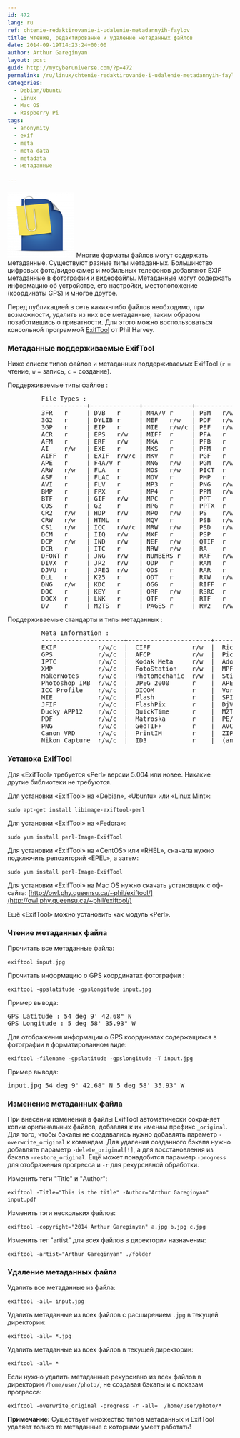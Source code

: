 ```yaml
---
id: 472
lang: ru
ref: chtenie-redaktirovanie-i-udalenie-metadannyih-faylov
title: Чтение, редактирование и удаление метаданных файлов
date: 2014-09-19T14:23:24+00:00
author: Arthur Gareginyan
layout: post
guid: http://mycyberuniverse.com/?p=472
permalink: /ru/linux/chtenie-redaktirovanie-i-udalenie-metadannyih-faylov.html
categories:
  - Debian/Ubuntu
  - Linux
  - Mac OS
  - Raspberry Pi
tags:
  - anonymity
  - exif
  - meta
  - meta-data
  - metadata
  - метаданные

---
```


![thumb](/images/attachment-icon-150x150.png)
Многие форматы файлов могут содержать метаданные. Существуют разные типы метаданных. Большинство цифровых фото/видеокамер и мобильных телефонов добавляют EXIF метаданные в фотографии и видеофайлы. Метаданные могут содержать информацию об устройстве, его настройки, местоположение (координаты GPS) и многое другое.


Перед публикацией в сеть каких-либо файлов необходимо, при возможности, удалить из них все метаданные, таким образом позаботившись о приватности. Для этого можно воспользоваться консольной программой <a href="http://owl.phy.queensu.ca/~phil/exiftool/" target="_blank">ExifTool</a> от Phil Harvey.


### Метаданные поддерживаемые ExifTool

Ниже список типов файлов и метаданных поддерживаемых ExifTool (`r` = чтение, `w` = запись, `c` = создание).

Поддерживаемые типы файлов :

<pre>
         File Types :
         ------------+-------------+-------------+-------------+-----------
         3FR   r     | DVB   r     | M4A/V r     | PBM   r/w   | RWL   r/w
         3G2   r     | DYLIB r     | MEF   r/w   | PDF   r/w   | RWZ   r
         3GP   r     | EIP   r     | MIE   r/w/c | PEF   r/w   | RM    r
         ACR   r     | EPS   r/w   | MIFF  r     | PFA   r     | SO    r
         AFM   r     | ERF   r/w   | MKA   r     | PFB   r     | SR2   r/w
         AI    r/w   | EXE   r     | MKS   r     | PFM   r     | SRF   r
         AIFF  r     | EXIF  r/w/c | MKV   r     | PGF   r     | SRW   r/w
         APE   r     | F4A/V r     | MNG   r/w   | PGM   r/w   | SVG   r
         ARW   r/w   | FLA   r     | MOS   r/w   | PICT  r     | SWF   r
         ASF   r     | FLAC  r     | MOV   r     | PMP   r     | THM   r/w
         AVI   r     | FLV   r     | MP3   r     | PNG   r/w   | TIFF  r/w
         BMP   r     | FPX   r     | MP4   r     | PPM   r/w   | TTC   r
         BTF   r     | GIF   r/w   | MPC   r     | PPT   r     | TTF   r
         COS   r     | GZ    r     | MPG   r     | PPTX  r     | VRD   r/w/c
         CR2   r/w   | HDP   r/w   | MPO   r/w   | PS    r/w   | VSD   r
         CRW   r/w   | HTML  r     | MQV   r     | PSB   r/w   | WAV   r
         CS1   r/w   | ICC   r/w/c | MRW   r/w   | PSD   r/w   | WDP   r/w
         DCM   r     | IIQ   r/w   | MXF   r     | PSP   r     | WEBP  r
         DCP   r/w   | IND   r/w   | NEF   r/w   | QTIF  r     | WEBM  r
         DCR   r     | ITC   r     | NRW   r/w   | RA    r     | WMA   r
         DFONT r     | JNG   r/w   | NUMBERS r   | RAF   r/w   | WMV   r
         DIVX  r     | JP2   r/w   | ODP   r     | RAM   r     | X3F   r/w
         DJVU  r     | JPEG  r/w   | ODS   r     | RAR   r     | XCF   r
         DLL   r     | K25   r     | ODT   r     | RAW   r/w   | XLS   r
         DNG   r/w   | KDC   r     | OGG   r     | RIFF  r     | XLSX  r
         DOC   r     | KEY   r     | ORF   r/w   | RSRC  r     | XMP   r/w/c
         DOCX  r     | LNK   r     | OTF   r     | RTF   r     | ZIP   r
         DV    r     | M2TS  r     | PAGES r     | RW2   r/w   |
</pre>

Поддерживаемые стандарты и типы метаданных :

<pre>
         Meta Information :
         ----------------------+----------------------+---------------------
         EXIF           r/w/c  |  CIFF           r/w  |  Ricoh RMETA    r
         GPS            r/w/c  |  AFCP           r/w  |  Picture Info   r
         IPTC           r/w/c  |  Kodak Meta     r/w  |  Adobe APP14    r
         XMP            r/w/c  |  FotoStation    r/w  |  MPF            r
         MakerNotes     r/w/c  |  PhotoMechanic  r/w  |  Stim           r
         Photoshop IRB  r/w/c  |  JPEG 2000      r    |  APE            r
         ICC Profile    r/w/c  |  DICOM          r    |  Vorbis         r
         MIE            r/w/c  |  Flash          r    |  SPIFF          r
         JFIF           r/w/c  |  FlashPix       r    |  DjVu           r
         Ducky APP12    r/w/c  |  QuickTime      r    |  M2TS           r
         PDF            r/w/c  |  Matroska       r    |  PE/COFF        r
         PNG            r/w/c  |  GeoTIFF        r    |  AVCHD          r
         Canon VRD      r/w/c  |  PrintIM        r    |  ZIP            r
         Nikon Capture  r/w/c  |  ID3            r    |  (and more)
</pre>


### Устанока ExifTool

Для «ExifTool» требуется «Perl» версии 5.004 или новее. Никакие другие библиотеки не требуются.

Для установки «ExifTool» на «Debian», «Ubuntu» или «Linux Mint»:

```
sudo apt-get install libimage-exiftool-perl
```

Для установки «ExifTool» на «Fedora»:

```
sudo yum install perl-Image-ExifTool
```

Для установки «ExifTool» на «CentOS» или «RHEL», сначала нужно подключить репозиторий «EPEL», а затем:

```
sudo yum install perl-Image-ExifTool
```

Для установки «ExifTool» на Mac OS нужно скачать установщик с оф-сайта: [http://owl.phy.queensu.ca/~phil/exiftool/](http://owl.phy.queensu.ca/~phil/exiftool/)

Ещё «ExifTool» можно установить как модуль «Perl».


### Чтение метаданных файла

Прочитать все метаданные файла:

```
exiftool input.jpg
```

Прочитать информацию о GPS координатах фотографии :

```
exiftool -gpslatitude -gpslongitude input.jpg
```

Пример вывода:

<pre>
GPS Latitude : 54 deg 9' 42.68" N
GPS Longitude : 5 deg 58' 35.93" W
</pre>

Для отображения информации о GPS координатах содержащихся в фотографии в форматированном виде:

```
exiftool -filename -gpslatitude -gpslongitude -T input.jpg
```

Пример вывода:

<pre>
input.jpg 54 deg 9' 42.68" N 5 deg 58' 35.93" W
</pre>


### Изменение метаданных файла

При внесении изменений в файлы ExifTool автоматически сохраняет копии оригинальных файлов, добавляя к их именам префикс `_original`. Для того, чтобы бэкапы не создавались нужно добавлять параметр `-overwrite_original` к командам. Для удаления созданного бэкапа нужно добавлять параметр `-delete_original[!]`, а для восстановления из бэкапа `-restore_original`. Ещё может понадобится параметр `-progress` для отображения прогресса и `-r` для рекурсивной обработки.

Изменить теги "Title" и "Author":

```
exiftool -Title="This is the title" -Author="Arthur Gareginyan" input.pdf
```

Изменить тэги нескольких файлов:

```
exiftool -copyright="2014 Arthur Gareginyan" a.jpg b.jpg c.jpg
```

Изменить тег "artist" для всех файлов в директории назначения:

```
exiftool -artist="Arthur Gareginyan" ./folder
```


### Удаление метаданных файла

Удалить все метаданные из файла:

```
exiftool -all= input.jpg
```

Удалить метаданные из всех файлов с расширением `.jpg` в текущей директории:

```
exiftool -all= *.jpg
```

Удалить метаданные из всех файлов в текущей директории:

```
exiftool -all= *
```

Если нужно удалить метаданные рекурсивно из всех файлов в директории `/home/user/photo/`, не создавая бэкапы и с показам прогресса:

```
exiftool -overwrite_original -progress -r -all=  /home/user/photo/*
```

**Примечание:**
Существует множество типов метаданных и ExifTool удаляет только те метаданные с которыми умеет работать!
